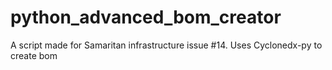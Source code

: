 # python_advanced_bom_creator
A script made for Samaritan infrastructure issue #14. Uses Cyclonedx-py to create bom
